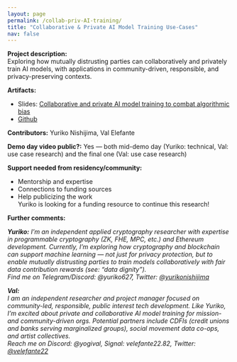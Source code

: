 ```yaml
---
layout: page
permalink: /collab-priv-AI-training/
title: "Collaborative & Private AI Model Training Use-Cases"
nav: false
---
```


**Project description:**  
Exploring how mutually distrusting parties can collaboratively and privately train AI models, with applications in community-driven, responsible, and privacy-preserving contexts.

**Artifacts:**

- Slides: [Collaborative and private AI model training to combat algorithmic bias](https://docs.google.com/presentation/d/1zP25V5vyM7FF1PF_Icm9ROwQxvXLiFJ167KSj9SAmCk)
- [Github](https://github.com/yuriko627/vfl-demo)

**Contributors:**
Yuriko Nishijima, Val Elefante

**Demo day video public?:**
Yes — both mid-demo day (Yuriko: technical, Val: use case research) and the final one (Val: use case research)

**Support needed from residency/community:**

- Mentorship and expertise
- Connections to funding sources
- Help publicizing the work  
  Yuriko is looking for a funding resource to continue this research!

**Further comments:**

_**Yuriko:**_
_I’m an independent applied cryptography researcher with expertise in programmable cryptography (ZK, FHE, MPC, etc.) and Ethereum development. Currently, I’m exploring how cryptography and blockchain can support machine learning — not just for privacy protection, but to enable mutually distrusting parties to train models collaboratively with fair data contribution rewards (see: “data dignity”).  
Find me on Telegram/Discord: @yuriko627, Twitter: [@yurikonishijima](https://x.com/yurikonishijima)_

_**Val:**_  
_I am an independent researcher and project manager focused on community-led, responsible, public interest tech development. Like Yuriko, I’m excited about private and collaborative AI model training for mission- and community-driven orgs. Potential partners include CDFIs (credit unions and banks serving marginalized groups), social movement data co-ops, and artist collectives.  
Reach me on Discord: @yogival, Signal: velefante22.82, Twitter: [@velefante22](https://x.com/velefante22)_
